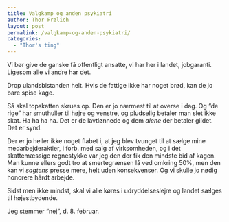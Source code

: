 ```yaml
---
title: Valgkamp og anden psykiatri
author: Thor Frølich
layout: post
permalink: /valgkamp-og-anden-psykiatri/
categories:
  - "Thor's ting"
---
```

Vi bør give de ganske få offentligt ansatte, vi har her i landet, jobgaranti. Ligesom alle vi andre har det.

Drop ulandsbistanden helt. Hvis de fattige ikke har noget brød, kan de jo bare spise kage.

Så skal topskatten skrues op. Den er jo nærmest til at overse i dag. Og “de rige” har smuthuller til højre og venstre, og pludselig betaler man slet ikke skat. Ha ha ha ha. Det er de lavtlønnede og dem *alene* der betaler gildet. Det er synd.

Der er jo heller ikke noget flabet i, at jeg blev tvunget til at sælge mine medarbejderaktier, i forb. med salg af virksomheden, og i det skattemæssige regnestykke var jeg den der fik den mindste bid af kagen. Man kunne ellers godt tro at smertegrænsen lå ved omkring 50%, men den kan vi *sagtens* presse mere, helt uden konsekvenser. Og vi skulle jo nødig honorere hårdt arbejde.

Sidst men ikke mindst, skal vi alle køres i udryddelseslejre og landet sælges til højestbydende.

Jeg stemmer “nej”, d. 8. februar.